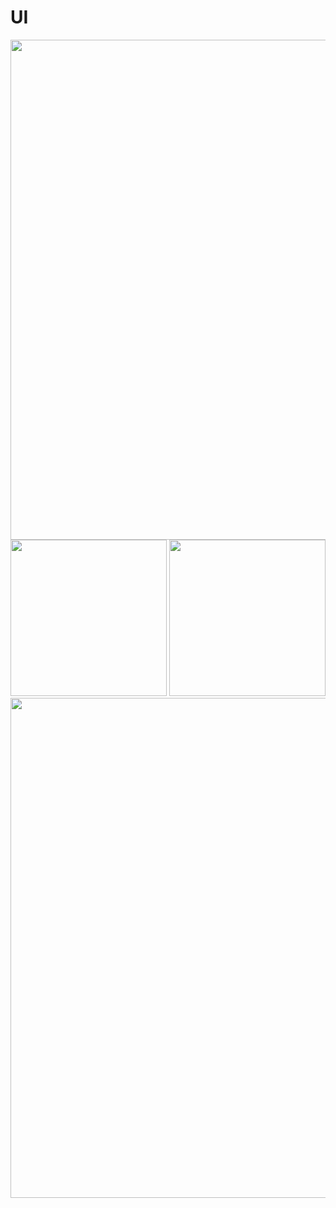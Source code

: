 # UI

<img src="https://github.com/user-attachments/assets/2bf60036-8c42-408f-a4d0-d9d32c74a98e" heigth="900" width="800"/>
<br/>
<img src="https://github.com/user-attachments/assets/ce41ac23-28a6-40e6-bcf8-5419c9cf2723" heigth="200" width="250"/>
<img src="https://github.com/user-attachments/assets/db46b4b4-c93e-4b25-939e-03f9dbd4923b" heigth="200" width="250" style="display: inline;"/>
<br/>
<img src="https://github.com/user-attachments/assets/addb49d8-f1d7-4b06-b212-34b5f1febd3" heigth="900" width="800"/>

